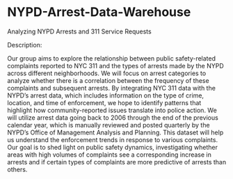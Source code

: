 # NYPD-Arrest-Data-Warehouse
Analyzing NYPD Arrests and 311 Service Requests 

Description:

Our group aims to explore the relationship between public safety-related complaints reported to
NYC 311 and the types of arrests made by the NYPD across different neighborhoods. We will
focus on arrest categories to analyze whether there is a correlation between the frequency of
these complaints and subsequent arrests. By integrating NYC 311 data with the NYPD’s arrest
data, which includes information on the type of crime, location, and time of enforcement, we
hope to identify patterns that highlight how community-reported issues translate into police
action.
We will utilize arrest data going back to 2006 through the end of the previous calendar year,
which is manually reviewed and posted quarterly by the NYPD’s Office of Management
Analysis and Planning. This dataset will help us understand the enforcement trends in response
to various complaints. Our goal is to shed light on public safety dynamics, investigating whether
areas with high volumes of complaints see a corresponding increase in arrests and if certain types
of complaints are more predictive of arrests than others.
